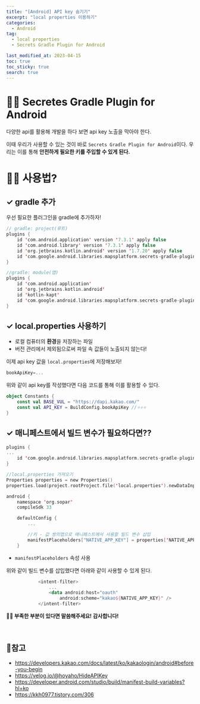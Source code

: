 ```yaml
---
title: "[Android] API key 숨기기"
excerpt: "local properties 이용하기"
categories:
  - Android
tag:
  - local properties
  - Secrets Gradle Plugin for Android

last_modified_at: 2023-04-15
toc: true
toc_sticky: true
search: true
---
```


# 🙋‍♀️ Secretes Gradle Plugin for Android

다양한 api를 활용해 개발을 하다 보면 api key 노출을 막아야 한다.

이때 우리가 사용할 수 있는 것이 바로 `Secrets Gradle Plugin for Android`이다. 우리는 이를 통해 **안전하게 필요한 키를 주입할 수 있게 된다.**

# 🙋‍♀️ 사용법?

## ✓ gradle 추가

우선 필요한 플러그인을 gradle에 추가하자!

```kotlin
// gradle: project(루트)
plugins {
    id 'com.android.application' version '7.3.1' apply false
    id 'com.android.library' version '7.3.1' apply false
    id 'org.jetbrains.kotlin.android' version '1.7.20' apply false
    id 'com.google.android.libraries.mapsplatform.secrets-gradle-plugin' version '2.0.1' apply false // ⭐⭐⭐
}
```

```kotlin
//gradle: module(앱)
plugins {
    id 'com.android.application'
    id 'org.jetbrains.kotlin.android'
    id 'kotlin-kapt'
    id 'com.google.android.libraries.mapsplatform.secrets-gradle-plugin' // ⭐⭐⭐
}
```

## ✓ local.properties 사용하기
* 로컬 컴퓨터의 **환경**을 저장하는 파일
* 버전 관리에서 제외됨으로써 파일 속 값들이 노출되지 않는다!

이제 api key 값을 `local.properties`에 저장해보자!

```kotlin
bookApiKey=...
```

위와 같이 api key를 작성했다면 다음 코드를 통해 이를 활용할 수 있다.

```kotlin
object Constants {
    const val BASE_VUL = "https://dapi.kakao.com/"
    const val API_KEY = BuildConfig.bookApiKey //⭐⭐⭐
}
```

## ✓ 매니페스트에서 빌드 변수가 필요하다면??

```kotlin
plugins {
...
    id 'com.google.android.libraries.mapsplatform.secrets-gradle-plugin'
}

//local.properties 가져오기
Properties properties = new Properties()
properties.load(project.rootProject.file('local.properties').newDataInputStream())

android {
    namespace 'org.sopar'
    compileSdk 33

    defaultConfig {
        ...

        //키 - 값 쌍의맵으로 매니페스트에서 사용할 빌드 변수 삽입
        manifestPlaceholders["NATIVE_APP_KEY"] = properties['NATIVE_APP_KEY']
    }
```
* `manifestPlaceholders` 속성 사용

위와 같이 빌드 변수를 삽입했다면 아래와 같이 사용할 수 있게 된다.

```kotlin
            <intent-filter>
                ...
                <data android:host="oauth"
                    android:scheme="kakao${NATIVE_APP_KEY}" />
            </intent-filter>
```

**🙇‍♀️ 부족한 부분이 있다면 말씀해주세요! 감사합니다!**

<br>

## 📃참고
* <https://developers.kakao.com/docs/latest/ko/kakaologin/android#before-you-begin>
* <https://velog.io/@hoyaho/HideAPIKey>
* <https://developer.android.com/studio/build/manifest-build-variables?hl=ko>
* <https://kkh0977.tistory.com/306>
